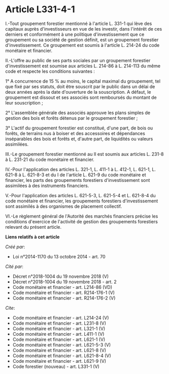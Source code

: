 # Article L331-4-1

I.-Tout groupement forestier mentionné à l'article L. 331-1 qui lève des capitaux auprès d'investisseurs en vue de les
investir, dans l'intérêt de ces derniers et conformément à une politique d'investissement que ce groupement ou sa société de
gestion définit, est un groupement forestier d'investissement. Ce groupement est soumis à l'article L. 214-24 du code
monétaire et financier. 

II.-L'offre au public de ses parts sociales par un groupement forestier d'investissement est soumise aux articles L. 214-86 à
L. 214-113 du même code et respecte les conditions suivantes : 

1° A concurrence de 15 % au moins, le capital maximal du groupement, tel que fixé par ses statuts, doit être souscrit par le
public dans un délai de deux années après la date d'ouverture de la souscription. A défaut, le groupement est dissout et ses
associés sont remboursés du montant de leur souscription ; 

2° L'assemblée générale des associés approuve les plans simples de gestion des bois et forêts détenus par le groupement
forestier ; 

3° L'actif du groupement forestier est constitué, d'une part, de bois ou forêts, de terrains nus à boiser et des accessoires
et dépendances inséparables des bois et forêts et, d'autre part, de liquidités ou valeurs assimilées. 

III.-Le groupement forestier mentionné au II est soumis aux articles L. 231-8 à L. 231-21 du code monétaire et financier. 

IV.-Pour l'application des articles L. 321-1, L. 411-1 à L. 412-1, L. 621-1, 
L. 621-8 à L. 621-8-3 et du I de l'article L. 621-9 du code monétaire et financier, les parts des groupements forestiers
d'investissement sont assimilées à des instruments financiers. 

V.-Pour l'application des articles L. 621-5-3, L. 621-5-4 et L. 621-8-4 du code monétaire et financier, les groupements
forestiers d'investissement sont assimilés à des organismes de placement collectif. 

VI.-Le règlement général de l'Autorité des marchés financiers précise les conditions d'exercice de l'activité de gestion des
groupements forestiers relevant du présent article.

**Liens relatifs à cet article**

_Créé par_:

  - Loi n°2014-1170 du 13 octobre 2014 - art. 70

_Cité par_:

  - Décret n°2018-1004 du 19 novembre 2018 (V)
  - Décret n°2018-1004 du 19 novembre 2018 - art. 2
  - Code monétaire et financier - art. L214-86 (VD)
  - Code monétaire et financier - art. R214-176-1 (V)
  - Code monétaire et financier - art. R214-176-2 (V)

_Cite_:

  - Code monétaire et financier - art. L214-24 (V)
  - Code monétaire et financier - art. L231-8 (V)
  - Code monétaire et financier - art. L321-1 (V)
  - Code monétaire et financier - art. L411-1 (V)
  - Code monétaire et financier - art. L621-1 (V)
  - Code monétaire et financier - art. L621-5-3 (V)
  - Code monétaire et financier - art. L621-8 (V)
  - Code monétaire et financier - art. L621-8-4 (V)
  - Code monétaire et financier - art. L621-9 (V)
  - Code forestier (nouveau) - art. L331-1 (V)
